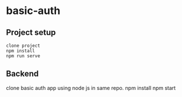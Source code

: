 # basic-auth

## Project setup
```
clone project
npm install
npm run serve
```
## Backend

clone basic auth app using node js in same repo.
npm install
npm start 



